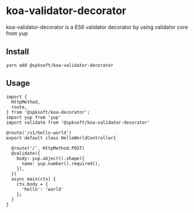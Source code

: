 # koa-validator-decorator
koa-validator-decorator is a ES6 validator decorator by using validator core from yup

## Install
```
yarn add @spksoft/koa-validator-decorator
```

## Usage
```
import {
  HttpMethod,
  route,
} from '@spksoft/koa-decorator';
import yup from 'yup'
import validate from '@spksoft/koa-validator-decorator'

@route('/v1/hello-world')
export default class HelloWorldController{

  @route('/', HttpMethod.POST)
  @validate({
    body: yup.object().shape({
      name: yup.number().required(),
    }),
  })
  async main(ctx) {
    ctx.body = {
      'hello': 'world'
    };
  }
}

```